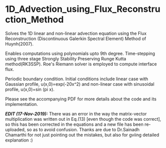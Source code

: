 # 1D_Advection_using_Flux_Reconstruction_Method

Solves the 1D linear and non-linear advection equation using the Flux Reconstruction (Discontinuous Galerkin Spectral Element) Method of Huynh(2007).

Enables computations using polynomials upto 9th degree.
Time-stepping using three stage Strongly Stability Preserving Runge Kutta method(RK3SSP).
Roe's Riemann solver is employed to compute interface flux.

Periodic boundary condition.
Initial conditions include linear case with Gaussian profile, u(x,0)=exp(-20x^2) 
and non-linear case with sinusoidal profile, u(x,0)=sin (pi x).

Please see the accompanying PDF for more details about the code and its implementation.

***EDIT (17-Nov-2019):*** 
There was an error in the way the matrix-vector multiplication was written out in Eq.(13) [even though the code was correct], so this has been corrected in the equations and a new file has been re-uploaded, so as to avoid confusion. 
Thanks are due to Dr.Sainadh Chamarthi for not just pointing out the mistakes, but also for gviing detailed explanation :)
